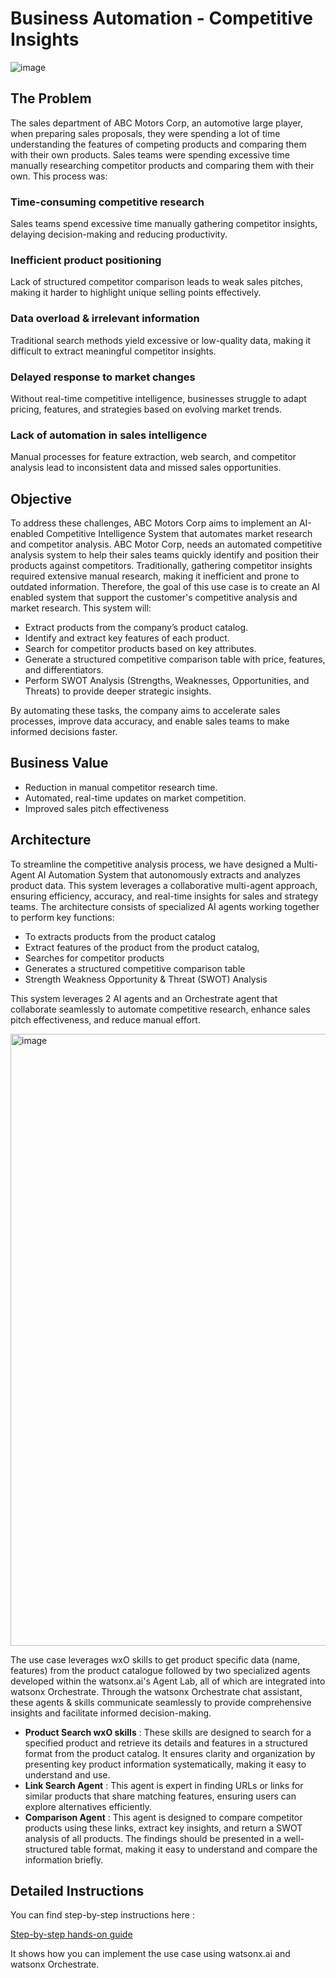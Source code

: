  # Business Automation - Competitive Insights 

![image](https://github.ibm.com/skol/agentic-ai-client-bootcamp/assets/451557/b9fb42fc-4aa1-4010-b850-5c8f20e3e05a)

## The Problem

The sales department of ABC Motors Corp, an automotive large player, when preparing sales proposals, they were spending a lot of time understanding the features of competing products and comparing them with their own products. Sales teams were spending excessive time manually researching competitor products and comparing them with their own. This process was:

### Time-consuming competitive research  
Sales teams spend excessive time manually gathering competitor insights, delaying decision-making and reducing productivity.

### Inefficient product positioning 
Lack of structured competitor comparison leads to weak sales pitches, making it harder to highlight unique selling points effectively.

### Data overload & irrelevant information 
Traditional search methods yield excessive or low-quality data, making it difficult to extract meaningful competitor insights.

### Delayed response to market changes 
Without real-time competitive intelligence, businesses struggle to adapt pricing, features, and strategies based on evolving market trends.

### Lack of automation in sales intelligence 
Manual processes for feature extraction, web search, and competitor analysis lead to inconsistent data and missed sales opportunities.

## Objective
To address these challenges, ABC Motors Corp aims to implement an AI-enabled Competitive Intelligence System that automates market research and competitor analysis. ABC Motor Corp, needs an automated competitive analysis system to help their sales teams quickly identify and position their products against competitors. Traditionally, gathering competitor insights required extensive manual research, making it inefficient and prone to outdated information.
Therefore, the goal of this use case is to create an AI enabled system that support the customer's competitive analysis and market research. This system will:

* Extract products from the company’s product catalog.
* Identify and extract key features of each product.
* Search for competitor products based on key attributes.
* Generate a structured competitive comparison table with price, features, and differentiators.
* Perform SWOT Analysis (Strengths, Weaknesses, Opportunities, and Threats) to provide deeper strategic insights.

By automating these tasks, the company aims to accelerate sales processes, improve data accuracy, and enable sales teams to make informed decisions faster.

## Business Value

* Reduction in manual competitor research time.
* Automated, real-time updates on market competition.
* Improved sales pitch effectiveness

## Architecture

To streamline the competitive analysis process, we have designed a Multi-Agent AI Automation System that autonomously extracts and analyzes product data. This system leverages a collaborative multi-agent approach, ensuring efficiency, accuracy, and real-time insights for sales and strategy teams. The architecture consists of specialized AI agents working together to perform key functions:
  * To extracts products from the product catalog
  * Extract features of the product from the product catalog,
  * Searches for competitor products
  * Generates a structured competitive comparison table
  * Strength Weakness Opportunity & Threat (SWOT) Analysis

This system leverages 2 AI agents and an Orchestrate agent that collaborate seamlessly to automate competitive research, enhance sales pitch effectiveness, and reduce manual effort.

<img width="979" alt="image" src="https://github.ibm.com/skol/agentic-ai-client-bootcamp/assets/451557/952b54c4-28a4-4ef6-82b4-ef08991d9297">


The use case leverages wxO skills to get product specific data (name, features) from the product catalogue followed by two specialized agents developed within the watsonx.ai's Agent Lab, all of which are integrated into watsonx Orchestrate. Through the watsonx Orchestrate chat assistant, these agents & skills communicate seamlessly to provide comprehensive insights and facilitate informed decision-making. 
  * **Product Search wxO skills** : These skills are designed to search for a specified product and retrieve its details and features in a structured format from the product catalog. It ensures clarity and organization by presenting key product information systematically, making it easy to understand and use.
  * **Link Search Agent** : This agent is expert in finding URLs or links for similar products that share matching features, ensuring users can explore alternatives efficiently.
  * **Comparison Agent** : This agent is designed to compare competitor products using these links, extract key insights, and return a SWOT analysis of all products. The findings should be presented in a well-structured table format, making it easy to understand and compare the information briefly.

## Detailed Instructions

You can find step-by-step instructions here :

[Step-by-step hands-on guide](https://github.ibm.com/skol/agentic-ai-client-bootcamp/blob/main/usecases/business-automation/hands-on-lab-buisness-automation.md)

It shows how you can implement the use case using watsonx.ai and watsonx Orchestrate. 
